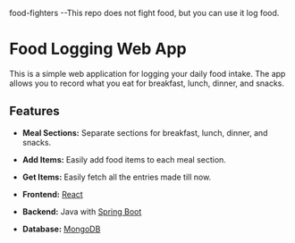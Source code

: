 food-fighters
--This repo does not fight food, but you can use it log food.

# Food Logging Web App
This is a simple web application for logging your daily food intake. The app allows you to record what you eat for breakfast, lunch, dinner, and snacks.

## Features

- **Meal Sections:** Separate sections for breakfast, lunch, dinner, and snacks.
- **Add Items:** Easily add food items to each meal section.
- **Get Items:** Easily fetch all the entries made till now.

- **Frontend:** [React](https://reactjs.org/)
- **Backend:** Java with [Spring Boot](https://spring.io/projects/spring-boot)
- **Database:** [MongoDB](https://www.mongodb.com/)
